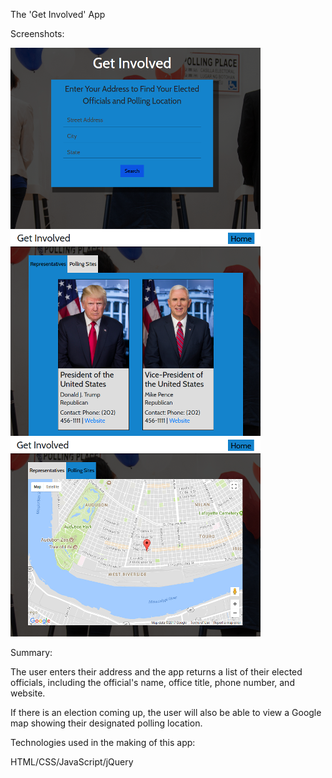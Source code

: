 The 'Get Involved' App

Screenshots:

![Alt text](https://github.com/ianedavery/Voting-location-app/blob/master/screenshots/addressform.png)
![Alt text](https://github.com/ianedavery/Voting-location-app/blob/master/screenshots/repslist.png)
![Alt text](https://github.com/ianedavery/Voting-location-app/blob/master/screenshots/map.png)

Summary:

The user enters their address and the app returns a list of their elected officials, including the official's name, office title, phone number, and website.

If there is an election coming up, the user will also be able to view a Google map showing their designated polling location.

Technologies used in the making of this app:

HTML/CSS/JavaScript/jQuery
